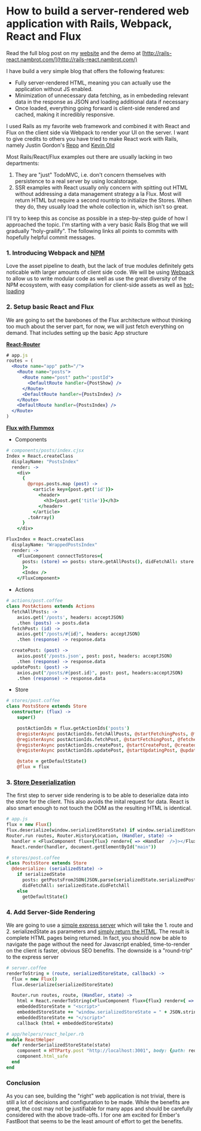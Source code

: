 # How to build a server-rendered web application with Rails, Webpack, React and Flux

Read the full blog post on my [website](http://nambrot.com/posts/23-snappy-server-rendered-web-app-with-rails-webpack-react-flux/) and the demo at [http://rails-react.nambrot.com/](http://rails-react.nambrot.com/)

I have build a very simple blog that offers the following features:

- Fully server-rendered HTML, meaning you can actually use the application without JS enabled.
- Minimization of unnecessary data fetching, as in embededing relevant data in the response as JSON and loading additional data if necessary
- Once loaded, everything going forward is client-side rendered and cached, making it incredibly responsive.

I used Rails as my favorite web framework and combined it with React and Flux on the client side via Webpack to render your UI on the server. I want to give credits to others you have tried to make React work with Rails, namely Justin Gordon's [Repo](https://github.com/justin808/react-webpack-rails-tutorial) and [Kevin Old](http://kevinold.com/2015/02/04/configure-webpack-dev-server-and-react-hot-loader-with-ruby-on-rails.html)

Most Rails/React/Flux examples out there are usually lacking in two departments:

1. They are "just" TodoMVC, i.e. don't concern themselves with persistence to a real server by using localstorage.
2. SSR examples with React usually only concern with spitting out HTML without addressing a data management strategy a la Flux. Most will return HTML but require a second rountrip to initialize the Stores. When they do, they usually load the whole collection in, which isn't so great.

I'll try to keep this as concise as possible in a step-by-step guide of how I approached the topic. I'm starting with a very basic Rails Blog that we will gradually "holy-grailify". The following links all points to commits with hopefully helpful commit messages.

### 1. Introducing Webpack and [NPM](https://github.com/nambrot/rails-webpack-react-flux/commit/bada647a36bdcd06250dcc6f48eae8e407ba2703)

Love the asset pipeline to death, but the lack of true modules definitely gets noticable with larger amounts of client side code. We will be using [Webpack](https://github.com/nambrot/rails-webpack-react-flux/commit/2277952e562891e37872a29fff64f96ca3b1fd60) to allow us to write modular code as well as use the great diversity of the NPM ecosystem, with easy compilation for client-side assets as well as [hot-loading](https://github.com/nambrot/rails-webpack-react-flux/commit/2277952e562891e37872a29fff64f96ca3b1fd60)

### 2. Setup basic React and Flux

We are going to set the barebones of the Flux architecture without thinking too much about the server part, for now, we will just fetch everything on demand. That includes setting up the basic App structure

**[React-Router](https://github.com/nambrot/rails-webpack-react-flux/commit/c8052433cb8350a916bbe8fbc4decb81de0c0d03)**

````jsx
# app.js
routes = (
  <Route name="app" path="/">
    <Route name="posts">
      <Route name="post" path=":postId">
        <DefaultRoute handler={PostShow} />
      </Route>
      <DefaultRoute handler={PostsIndex} />
    </Route>
    <DefaultRoute handler={PostsIndex} />
  </Route>
)
````

**[Flux with Flummox](https://github.com/nambrot/rails-webpack-react-flux/commit/715a1a4567775e7e818007ad017faf181194929f)**

- Components

````coffee
# components/posts/index.cjsx
Index = React.createClass
  displayName: "PostsIndex"
  render: ->
    <div>
      {
        @props.posts.map (post) ->
          <article key={post.get('id')}>
            <header>
              <h3>{post.get('title')}</h3>
            </header>
          </article>
        .toArray()
      }
    </div>

FluxIndex = React.createClass
  displayName: "WrappedPostsIndex"
  render: ->
    <FluxComponent connectToStores={
      posts: (store) => posts: store.getAllPosts(), didFetchAll: store.didFetchAll()
      }>
      <Index />
    </FluxComponent>
````

- Actions

````coffee
# actions/post.coffee
class PostActions extends Actions
  fetchAllPosts: ->
    axios.get('/posts', headers: acceptJSON)
    .then (posts) -> posts.data
  fetchPost: (id) ->
    axios.get("/posts/#{id}", headers: acceptJSON)
    .then (response) -> response.data

  createPost: (post) ->
    axios.post('/posts.json', post: post, headers: acceptJSON)
    .then (response) -> response.data
  updatePost: (post) ->
    axios.put("/posts/#{post.id}", post: post, headers:acceptJSON)
    .then (response) -> response.data
````

- Store

````coffee
# stores/post.coffee
class PostsStore extends Store
  constructor: (flux) ->
    super()

    postActionIds = flux.getActionIds('posts')
    @registerAsync postActionIds.fetchAllPosts, @startFetchingPosts, @fetchedAllPosts
    @registerAsync postActionIds.fetchPost, @startFetchingPost, @fetchedPost
    @registerAsync postActionIds.createPost, @startCreatePost, @createdPost
    @registerAsync postActionIds.updatePost, @startUpdatingPost, @updatedPost

    @state = getDefaultState()
    @flux = flux
````

### 3. [Store Deserialization](https://github.com/nambrot/rails-webpack-react-flux/blob/2c1727554373fd1e147df7133442c16079efb3a3/app/assets/javascripts/stores/post.coffee)

The first step to server side rendering is to be able to deserialize data into the store for the client. This also avoids the inital request for data. React is also smart enough to not touch the DOM as the resulting HTML is identical.

````coffee
# app.js
flux = new Flux()
flux.deserialize(window.serializedStoreState) if window.serializedStoreState
Router.run routes, Router.HistoryLocation, (Handler, state) ->
  handler = <FluxComponent flux={flux} render={ => <Handler  />}></FluxComponent>
  React.render(handler, document.getElementById("main"))
````

````coffee
# stores/post.coffee
class PostsStore extends Store
  @deserialize: (serializedState) ->
    if serializedState
      posts: getPostsFromJSON(JSON.parse(serializedState.serializedPosts))
      didFetchAll: serializedState.didFetchAll
    else
      getDefaultState()
````

### 4. Add Server-Side Rendering

We are going to use a [simple express server](https://github.com/nambrot/rails-webpack-react-flux/commit/545326e280ee3e483866e7222315aa784b97feeb) which will take the 1. route and 2. serializedState as parameters and [simply return the HTML](https://github.com/nambrot/rails-webpack-react-flux/commit/02204f74006390a8cbb591eb2281aa22d38dd7c1). The result is complete HTML pages being returned. In fact, you should now be able to navigate the page without the need for Javascript enabled, time-to-render on the client is faster, obvious SEO benefits. The downside is a "round-trip" to the express server

````coffee
# server.coffee
renderToString = (route, serializedStoreState, callback) ->
  flux = new Flux()
  flux.deserialize(serializedStoreState)

  Router.run routes, route, (Handler, state) ->
    html = React.renderToString(<FluxComponent flux={flux} render={ => <Handler  />}></FluxComponent>)
    embeddedStoreState = "<script>"
    embeddedStoreState += "window.serializedStoreState = " + JSON.stringify(serializedStoreState)
    embeddedStoreState += "</script>"
    callback (html + embeddedStoreState)
````

````ruby
# app/helpers/react_helper.rb
module ReactHelper
  def renderSerializedStoreState(state)
    component = HTTParty.post "http://localhost:3001", body: {path: request.path, serializedStoreState: state.to_json}.to_json, headers: {'Content-Type' => "application/json"}
    component.html_safe
  end
end
````

###  Conclusion

As you can see, building the "right" web application is not trivial, there is still a lot of decisions and configuration to be made. While the benefits are great, the cost may not be justifiable for many apps and should be carefully considered with the above trade-offs. I for one am excited for Ember's FastBoot that seems to be the least amount of effort to get the benefits.
